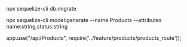 npx sequelize-cli db:migrate


npx sequelize-cli model:generate --name Products --attributes name:string,status:string


app.use("/api/Products", require('../feature/products/products_route'));